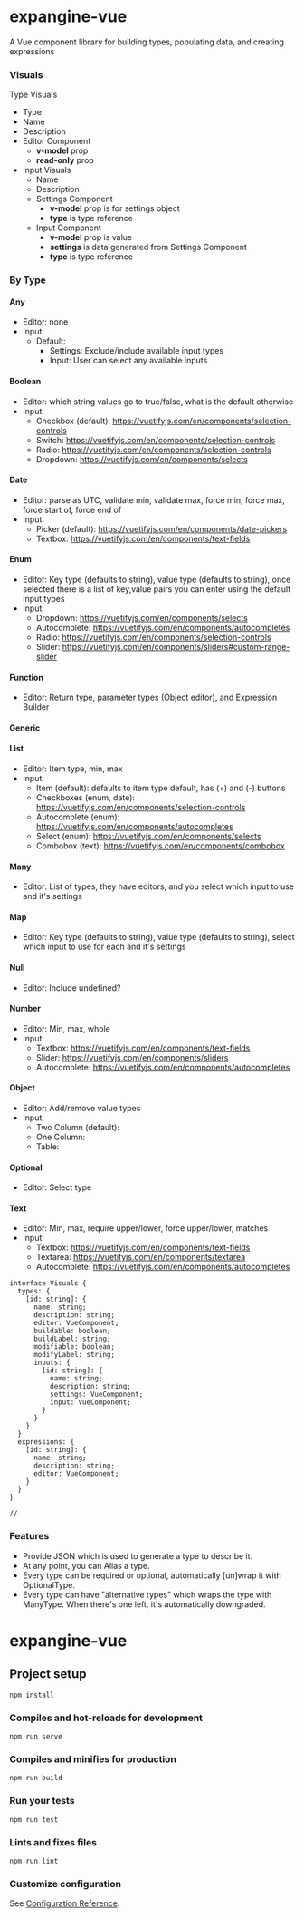 # expangine-vue
A Vue component library for building types, populating data, and creating expressions


### Visuals

Type Visuals
- Type
- Name
- Description
- Editor Component
  - **v-model** prop
  - **read-only** prop
- Input Visuals
  - Name
  - Description
  - Settings Component
    - **v-model** prop is for settings object
    - **type** is type reference
  - Input Component
    - **v-model** prop is value
    - **settings** is data generated from Settings Component
    - **type** is type reference
    
### By Type

#### Any
- Editor: none
- Input:
  - Default:
    - Settings: Exclude/include available input types
    - Input: User can select any available inputs
#### Boolean
- Editor: which string values go to true/false, what is the default otherwise
- Input:
  - Checkbox (default): https://vuetifyjs.com/en/components/selection-controls
  - Switch: https://vuetifyjs.com/en/components/selection-controls
  - Radio: https://vuetifyjs.com/en/components/selection-controls
  - Dropdown: https://vuetifyjs.com/en/components/selects
#### Date
- Editor: parse as UTC, validate min, validate max, force min, force max, force start of, force end of
- Input:
  - Picker (default): https://vuetifyjs.com/en/components/date-pickers
  - Textbox: https://vuetifyjs.com/en/components/text-fields
#### Enum
- Editor: Key type (defaults to string), value type (defaults to string), once selected there is a list of key,value pairs you can enter using the default input types
- Input:
  - Dropdown: https://vuetifyjs.com/en/components/selects
  - Autocomplete: https://vuetifyjs.com/en/components/autocompletes
  - Radio: https://vuetifyjs.com/en/components/selection-controls
  - Slider: https://vuetifyjs.com/en/components/sliders#custom-range-slider
#### Function
- Editor: Return type, parameter types (Object editor), and Expression Builder
#### Generic
#### List
- Editor: Item type, min, max
- Input:
  - Item (default): defaults to item type default, has (+) and (-) buttons
  - Checkboxes (enum, date): https://vuetifyjs.com/en/components/selection-controls
  - Autocomplete (enum): https://vuetifyjs.com/en/components/autocompletes
  - Select (enum): https://vuetifyjs.com/en/components/selects
  - Combobox (text): https://vuetifyjs.com/en/components/combobox
#### Many
- Editor: List of types, they have editors, and you select which input to use and it's settings
#### Map
- Editor: Key type (defaults to string), value type (defaults to string), select which input to use for each and it's settings
#### Null
- Editor: Include undefined?
#### Number
- Editor: Min, max, whole
- Input:
  - Textbox: https://vuetifyjs.com/en/components/text-fields
  - Slider: https://vuetifyjs.com/en/components/sliders
  - Autocomplete: https://vuetifyjs.com/en/components/autocompletes
#### Object
- Editor: Add/remove value types
- Input:
  - Two Column (default):
  - One Column:
  - Table:
#### Optional
- Editor: Select type
#### Text
- Editor: Min, max, require upper/lower, force upper/lower, matches
- Input:
  - Textbox: https://vuetifyjs.com/en/components/text-fields
  - Textarea: https://vuetifyjs.com/en/components/textarea
  - Autocomplete: https://vuetifyjs.com/en/components/autocompletes

  

```
interface Visuals {
  types: {
    [id: string]: {
      name: string;
      description: string;
      editor: VueComponent;
      buildable: boolean;
      buildLabel: string;
      modifiable: boolean;
      modifyLabel: string;
      inputs: {
        [id: string]: {
          name: string;
          description: string;
          settings: VueComponent;
          input: VueComponent;
        }
      }
    }
  }
  expressions: {
    [id: string]: {
      name: string;
      description: string;
      editor: VueComponent;
    }
  }
}

// 
```

### Features
- Provide JSON which is used to generate a type to describe it.
- At any point, you can Alias a type.
- Every type can be required or optional, automatically \[un]wrap it with OptionalType.
- Every type can have "alternative types" which wraps the type with ManyType. When there's one left, it's automatically downgraded.

# expangine-vue

## Project setup
```
npm install
```

### Compiles and hot-reloads for development
```
npm run serve
```

### Compiles and minifies for production
```
npm run build
```

### Run your tests
```
npm run test
```

### Lints and fixes files
```
npm run lint
```

### Customize configuration
See [Configuration Reference](https://cli.vuejs.org/config/).

